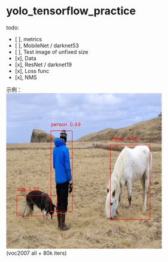 # yolo\_tensorflow\_practice

todo:

  - [ ], metrics
  - [ ], MobileNet / darknet53
  - [ ], Test image of unfixed size
  - [x], Data
  - [x], ResNet / darknet19
  - [x], Loss func
  - [x], NMS

示例：  
![](./images/person_save.jpg)  
(voc2007 all + 80k iters)
